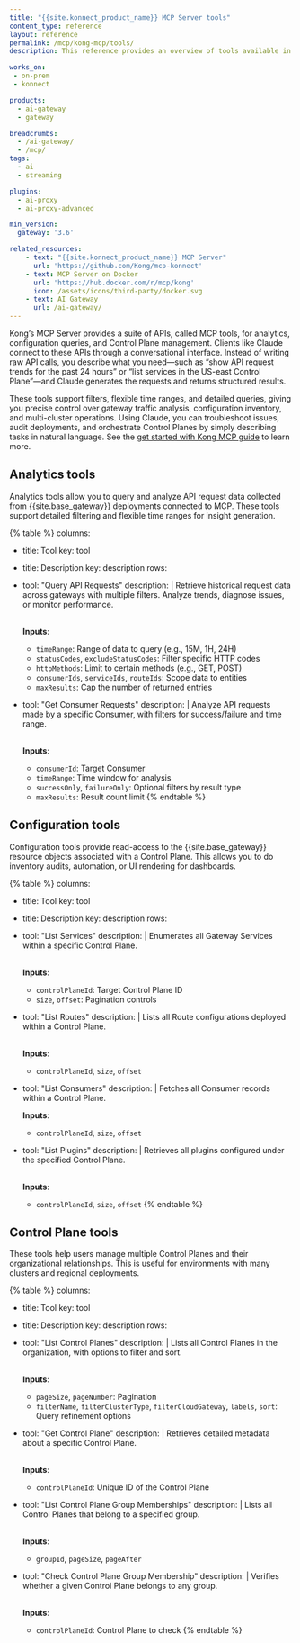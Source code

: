 ```yaml
---
title: "{{site.konnect_product_name}} MCP Server tools"
content_type: reference
layout: reference
permalink: /mcp/kong-mcp/tools/
description: This reference provides an overview of tools available in {{site.konnect_product_name}} MCP Server

works_on:
 - on-prem
 - konnect

products:
  - ai-gateway
  - gateway

breadcrumbs:
  - /ai-gateway/
  - /mcp/
tags:
  - ai
  - streaming

plugins:
  - ai-proxy
  - ai-proxy-advanced

min_version:
  gateway: '3.6'

related_resources:
    - text: "{{site.konnect_product_name}} MCP Server"
      url: 'https://github.com/Kong/mcp-konnect'
    - text: MCP Server on Docker
      url: 'https://hub.docker.com/r/mcp/kong'
      icon: /assets/icons/third-party/docker.svg
    - text: AI Gateway
      url: /ai-gateway/
---
```


Kong’s MCP Server provides a suite of APIs, called MCP tools, for analytics, configuration queries, and Control Plane management. Clients like Claude connect to these APIs through a conversational interface. Instead of writing raw API calls, you describe what you need—such as “show API request trends for the past 24 hours” or “list services in the US-east Control Plane”—and Claude generates the requests and returns structured results.

These tools support filters, flexible time ranges, and detailed queries, giving you precise control over gateway traffic analysis, configuration inventory, and multi-cluster operations. Using Claude, you can troubleshoot issues, audit deployments, and orchestrate Control Planes by simply describing tasks in natural language. See the [get started with Kong MCP guide](/mcp/kong-mcp/get-started/#analyze-api-traffic-using-claude-and-kong-mcp-server) to learn more.

## Analytics tools

Analytics tools allow you to query and analyze API request data collected from {{site.base_gateway}} deployments connected to MCP. These tools support detailed filtering and flexible time ranges for insight generation.

<!--vale off-->
{% table %}
columns:
  - title: Tool
    key: tool
  - title: Description
    key: description
rows:
  - tool: "Query API Requests"
    description: |
      Retrieve historical request data across gateways with multiple filters. Analyze trends, diagnose issues, or monitor performance.<br/><br/>

      **Inputs**:
      - `timeRange`: Range of data to query (e.g., 15M, 1H, 24H)
      - `statusCodes`, `excludeStatusCodes`: Filter specific HTTP codes
      - `httpMethods`: Limit to certain methods (e.g., GET, POST)
      - `consumerIds`, `serviceIds`, `routeIds`: Scope data to entities
      - `maxResults`: Cap the number of returned entries
  - tool: "Get Consumer Requests"
    description: |
      Analyze API requests made by a specific Consumer, with filters for success/failure and time range.<br/><br/>

      **Inputs**:
      - `consumerId`: Target Consumer
      - `timeRange`: Time window for analysis
      - `successOnly`, `failureOnly`: Optional filters by result type
      - `maxResults`: Result count limit
{% endtable %}
<!--vale on-->

## Configuration tools

Configuration tools provide read-access to the {{site.base_gateway}} resource objects associated with a Control Plane. This allows you to do inventory audits, automation, or UI rendering for dashboards.

<!--vale off-->
{% table %}
columns:
  - title: Tool
    key: tool
  - title: Description
    key: description
rows:
  - tool: "List Services"
    description: |
      Enumerates all Gateway Services within a specific Control Plane.<br/><br/>

      **Inputs**:
      - `controlPlaneId`: Target Control Plane ID
      - `size`, `offset`: Pagination controls
  - tool: "List Routes"
    description: |
      Lists all Route configurations deployed within a Control Plane.<br/><br/>

      **Inputs**:
      - `controlPlaneId`, `size`, `offset`
  - tool: "List Consumers"
    description: |
      Fetches all Consumer records within a Control Plane.

      **Inputs**:
      - `controlPlaneId`, `size`, `offset`
  - tool: "List Plugins"
    description: |
      Retrieves all plugins configured under the specified Control Plane.<br/><br/>

      **Inputs**:
      - `controlPlaneId`, `size`, `offset`
{% endtable %}
<!--vale on-->

## Control Plane tools

These tools help users manage multiple Control Planes and their organizational relationships. This is useful for environments with many clusters and regional deployments.

<!--vale off-->
{% table %}
columns:
  - title: Tool
    key: tool
  - title: Description
    key: description
rows:
  - tool: "List Control Planes"
    description: |
      Lists all Control Planes in the organization, with options to filter and sort.<br/><br/>

      **Inputs**:
      - `pageSize`, `pageNumber`: Pagination
      - `filterName`, `filterClusterType`, `filterCloudGateway`, `labels`, `sort`: Query refinement options
  - tool: "Get Control Plane"
    description: |
      Retrieves detailed metadata about a specific Control Plane.<br/><br/>

      **Inputs**:
      - `controlPlaneId`: Unique ID of the Control Plane
  - tool: "List Control Plane Group Memberships"
    description: |
      Lists all Control Planes that belong to a specified group.<br/><br/>

      **Inputs**:
      - `groupId`, `pageSize`, `pageAfter`
  - tool: "Check Control Plane Group Membership"
    description: |
      Verifies whether a given Control Plane belongs to any group.<br/><br/>

      **Inputs**:
      - `controlPlaneId`: Control Plane to check
{% endtable %}
<!--vale on-->

